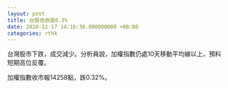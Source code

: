 ```yaml
---
layout: post
title: 台股低收逾0.3%
date: 2020-12-17 14:16:36.000000000 +08:00
categories: rthk
---
```


台灣股市下跌，成交減少。分析員說，加權指數仍處10天移動平均線以上，預料短期高位反覆。

加權指數收市報14258點，跌0.32%。
